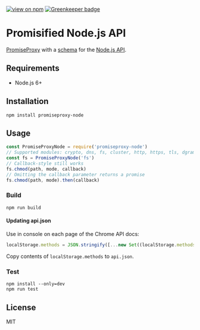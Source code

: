 [![view on npm](http://img.shields.io/npm/v/promiseproxy-node.svg)](https://www.npmjs.org/package/promiseproxy-node) [![Greenkeeper badge](https://badges.greenkeeper.io/slikts/promiseproxy-node.svg)](https://greenkeeper.io/)

# Promisified Node.js API

[PromiseProxy](https://github.com/slikts/promiseproxy) with a [schema](schema.js) for the [Node.js API](https://nodejs.org/api/).

## Requirements

 * Node.js 6+

## Installation

```
npm install promiseproxy-node
```

## Usage

```js
const PromiseProxyNode = require('promiseproxy-node')
// Supported modules: crypto, dns, fs, cluster, http, https, tls, dgram, zlib
const fs = PromiseProxyNode('fs')
// Callback-style still works
fs.chmod(path, mode, callback)
// Omitting the callback parameter returns a promise
fs.chmod(path, mode).then(callback)
```

### Build

```
npm run build
```

#### Updating api.json

Use in console on each page of the Chrome API docs:
```js
localStorage.methods = JSON.stringify([...new Set((localStorage.methods ? JSON.parse(localStorage.methods) : []).concat($$('#toc a').map(x => x.textContent).filter(x => /callback/.test(x))))])
```

Copy contents of `localStorage.methods` to `api.json`.

### Test

```
npm install --only=dev
npm run test
```

## License

MIT
